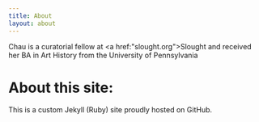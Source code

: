 ```yaml
---
title: About
layout: about
---
```


Chau is a curatorial fellow at <a href:"slought.org">Slought</a> and received her BA in Art History from the University of Pennsylvania


# About this site: 


This is a custom Jekyll (Ruby) site proudly hosted on GitHub. 
